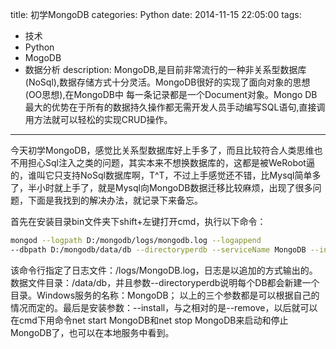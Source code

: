 title: 初学MongoDB
categories: Python
date: 2014-11-15 22:05:00
tags: 
  -  技术
  -  Python
  -  MogoDB
  -  数据分析
description: MongoDB,是目前非常流行的一种非关系型数据库(NoSql),数据存储方式十分灵活。MongoDB很好的实现了面向对象的思想(OO思想),在MongoDB中 每一条记录都是一个Document对象。Mongo DB最大的优势在于所有的数据持久操作都无需开发人员手动编写SQL语句,直接调用方法就可以轻松的实现CRUD操作。
---
今天初学MongoDB，感觉比关系型数据库好上手多了，而且比较符合人类思维也不用担心Sql注入之类的问题，其实本来不想换数据库的，这都是被WeRobot逼的，谁叫它只支持NoSql数据库啊，T^T，不过上手感觉还不错，比Mysql简单多了，半小时就上手了，就是Mysql向MongoDB数据迁移比较麻烦，出现了很多问题，下面是我找到的解决办法，就记录下来备忘。

首先在安装目录bin文件夹下shift+左键打开cmd，执行以下命令：
``` bash
mongod --logpath D:/mongodb/logs/mongodb.log --logappend
--dbpath D:/mongodb/data/db --directoryperdb --serviceName MongoDB --install
```

该命令行指定了日志文件：/logs/MongoDB.log，日志是以追加的方式输出的。数据文件目录：/data/db，并且参数--directoryperdb说明每个DB都会新建一个目录。Windows服务的名称：MongoDB；
以上的三个参数都是可以根据自己的情况而定的。最后是安装参数：--install，与之相对的是--remove，以后就可以在cmd下用命令net start MongoDB和net stop MongoDB来启动和停止MongoDB了，也可以在本地服务中看到。